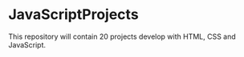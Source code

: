 # JavaScriptProjects
This repository will contain 20 projects
develop with HTML, CSS and JavaScript.
